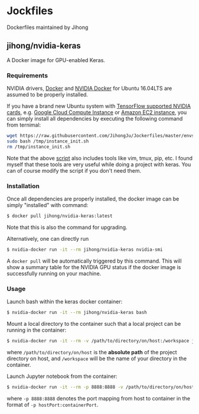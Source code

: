 # Jockfiles

Dockerfiles maintained by Jihong

## jihong/nvidia-keras

A Docker image for GPU-enabled Keras.

### Requirements

NVIDIA drivers, [Docker](https://docs.docker.com/engine/installation/linux/ubuntu/) and [NVIDIA Docker](https://github.com/NVIDIA/nvidia-docker#quick-start) for Ubuntu 16.04LTS are assumed to be properly installed.

If you have a brand new Ubuntu system with [TensorFlow supported NVIDIA cards](https://www.tensorflow.org/versions/r0.10/get_started/os_setup#optional_install_cuda_gpus_on_linux), e.g. [Google Cloud Compute Instance](https://cloud.google.com/products/compute/) or [Amazon EC2 instance](https://aws.amazon.com/ec2/?hp=tile&so-exp=below), you can simply install all dependencies by executing the following command from ternimal:


```bash
wget https://raw.githubusercontent.com/JihongJu/Jockerfiles/master/envsetup/instance_init.sh -O /tmp/instance_init.sh
sudo bash /tmp/instance_init.sh
rm /tmp/instance_init.sh
```

Note that the above [script](https://raw.githubusercontent.com/JihongJu/Jockerfiles/master/envsetup/instance_init.sh) also includes tools like vim, tmux, pip, etc. I found myself that these tools are very useful while doing a project with keras. You can of course modify the script if you don't need them.


### Installation

Once all dependencies are properly installed, the docker image can be simply "installed" with command:

```bash
$ docker pull jihong/nvidia-keras:latest
```

Note that this is also the command for upgrading.

Alternatively, one can directly run

```bash
$ nvidia-docker run -it --rm jihong/nvidia-keras nvidia-smi
```

A `docker pull` will be automatically triggered by this command. This will show a summary table for the NVIDIA GPU status if the docker image is successfully running on your machine.


### Usage

Launch bash within the keras docker container:

```bash
$ nvidia-docker run -it --rm jihong/nvidia-keras bash
```


Mount a local directory to the container such that a local project can be running in the container:

```bash
$ nvidia-docker run -it --rm -v /path/to/directory/on/host:/workspace jihong/nvidia-keras bash
```

where `/path/to/directory/on/host` is the __absolute path__ of the project directory on host, and `/workspace` will be the name of your directory in the container.


Launch Jupyter notebook from the container:

```bash
$ nvidia-docker run -it --rm -p 8888:8888 -v /path/to/directory/on/host:/workspace jihong/nvidia-keras jupyter notebook
```

where `-p 8888:8888` denotes the port mapping from host to container in the format of `-p hostPort:containerPort`.

